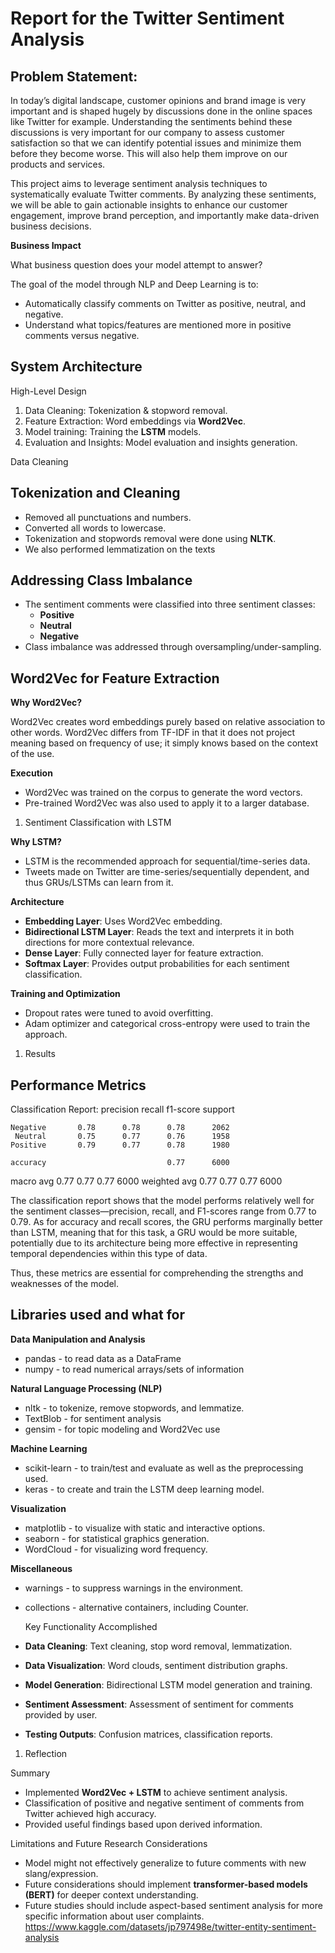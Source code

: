 # Report for the Twitter Sentiment Analysis

## **Problem Statement:**

In today’s digital landscape, customer opinions and brand image is very important and is shaped hugely by discussions done in the online spaces like Twitter for example. Understanding the sentiments behind these discussions is very important for our company to assess customer satisfaction so that we can identify potential issues and minimize them before they become worse. This will also help them improve on our products and services.

This project aims to leverage sentiment analysis techniques to systematically evaluate Twitter comments. By analyzing these sentiments, we will be able to gain actionable insights to enhance our customer engagement, improve brand perception, and importantly make data-driven business decisions.

**Business Impact**

What business question does your model attempt to answer?

The goal of the model through NLP and Deep Learning is to:

- Automatically classify comments on Twitter as positive, neutral, and negative.
- Understand what topics/features are mentioned more in positive comments versus negative.

## System Architecture

High-Level Design

1. Data Cleaning: Tokenization & stopword removal.
2. Feature Extraction: Word embeddings via **Word2Vec**.
3. Model training: Training the **LSTM** models.
4. Evaluation and Insights: Model evaluation and insights generation.

Data Cleaning

## **Tokenization and Cleaning**

- Removed all punctuations and numbers.
- Converted all words to lowercase.
- Tokenization and stopwords removal were done using **NLTK**.
- We also performed lemmatization on the texts

## **Addressing Class Imbalance**

- The sentiment comments were classified into three sentiment classes:
    - **Positive**
    - **Neutral**
    - **Negative**
- Class imbalance was addressed through oversampling/under-sampling.

## Word2Vec for Feature Extraction

**Why Word2Vec?**

Word2Vec creates word embeddings purely based on relative association to other words. Word2Vec differs from TF-IDF in that it does not project meaning based on frequency of use; it simply knows based on the context of the use.

**Execution**

- Word2Vec was trained on the corpus to generate the word vectors.
- Pre-trained Word2Vec was also used to apply it to a larger database.
1. Sentiment Classification with LSTM

**Why LSTM?**

- LSTM is the recommended approach for sequential/time-series data.
- Tweets made on Twitter are time-series/sequentially dependent, and thus GRUs/LSTMs can learn from it.

**Architecture**

- **Embedding Layer**: Uses Word2Vec embedding.
- **Bidirectional LSTM Layer**: Reads the text and interprets it in both directions for more contextual relevance.
- **Dense Layer**: Fully connected layer for feature extraction.
- **Softmax Layer**: Provides output probabilities for each sentiment classification.

**Training and Optimization**

- Dropout rates were tuned to avoid overfitting.
- Adam optimizer and categorical cross-entropy were used to train the approach.
1. Results

## Performance Metrics

Classification Report:
                                 precision    recall       f1-score       support

```
Negative       0.78      0.78      0.78      2062
 Neutral       0.75      0.77      0.76      1958
Positive       0.79      0.77      0.78      1980

accuracy                           0.77      6000

```

macro avg            0.77      0.77      0.77      6000
weighted avg       0.77      0.77      0.77      6000

The classification report shows that the model performs relatively well for the sentiment classes—precision, recall, and F1-scores range from 0.77 to 0.79. As for accuracy and recall scores, the GRU performs marginally better than LSTM, meaning that for this task, a GRU would be more suitable, potentially due to its architecture being more effective in representing temporal dependencies within this type of data.

Thus, these metrics are essential for comprehending the strengths and weaknesses of the model.

## Libraries used and what for

**Data Manipulation and Analysis**

- pandas - to read data as a DataFrame
- numpy - to read numerical arrays/sets of information

**Natural Language Processing (NLP)**

- nltk - to tokenize, remove stopwords, and lemmatize.
- TextBlob - for sentiment analysis
- gensim - for topic modeling and Word2Vec use

**Machine Learning**

- scikit-learn - to train/test and evaluate as well as the preprocessing used.
- keras - to create and train the LSTM deep learning model.

**Visualization**

- matplotlib - to visualize with static and interactive options.
- seaborn - for statistical graphics generation.
- WordCloud - for visualizing word frequency.

**Miscellaneous**

- warnings - to suppress warnings in the environment.
- collections - alternative containers, including Counter.
    
    Key Functionality Accomplished
    
- **Data Cleaning**: Text cleaning, stop word removal, lemmatization.
- **Data Visualization**: Word clouds, sentiment distribution graphs.
- **Model Generation**: Bidirectional LSTM model generation and training.
- **Sentiment Assessment**: Assessment of sentiment for comments provided by user.
- **Testing Outputs**: Confusion matrices, classification reports.
1. Reflection

Summary

- Implemented **Word2Vec + LSTM** to achieve sentiment analysis.
- Classification of positive and negative sentiment of comments from Twitter achieved high accuracy.
- Provided useful findings based upon derived information.

Limitations and Future Research Considerations

- Model might not effectively generalize to future comments with new slang/expression.
- Future considerations should implement **transformer-based models (BERT)** for deeper context understanding.
- Future studies should include aspect-based sentiment analysis for more specific information about user complaints.
https://www.kaggle.com/datasets/jp797498e/twitter-entity-sentiment-analysis
